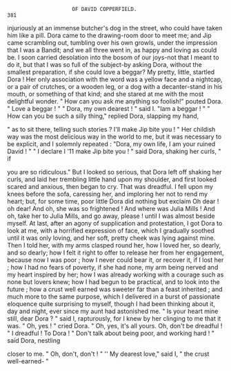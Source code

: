                         OF DAVID COPPERFIELD.                            381
injuriously at an immense butcher's dog in the street, who could have
 taken him like a pill.
    Dora came to the drawing-room door to meet me; and Jip came
 scrambling out, tumbling over his own growls, under the impression
 that I was a Bandit; and we all three went in, as happy and loving as
 could be. I soon carried desolation into the bosom of our joys-not that
 I meant to do it, but that I was so full of the subject-by asking Dora,
 without the smallest preparation, if she could love a beggar?
    My pretty, little, startled Dora ! Her only association with the word
 was a yellow face and a nightcap, or a pair of crutches, or a wooden leg,
 or a dog with a decanter-stand in his mouth, or something of that kind;
 and she stared at me with the most delightful wonder.
    " How can you ask me anything so foolish!" pouted Dora.          " Love a
beggar ! "
    " Dora, my own dearest ! " said I.     "Iam a beggar ! "
    " How can you be such a silly thing," replied Dora, slapping my hand,

 " as to sit there, telling such stories ? I'll make Jip bite you ! "
    Her childish way was the most delicious way in the world to me, but it
 was necessary to be explicit, and I solemnly repeated :
    "Dora, my own life, I am your ruined David ! "
    " I declare I '11 make Jip bite you ! " said Dora, shaking her curls, " if

 you are so ridiculous."
    But I looked so serious, that Dora left off shaking her curls, and laid her
 trembling little hand upon my shoulder, and first looked scared and anxious,
then began to cry. That was dreadful. I fell upon my knees before the
 sofa, caressing her, and imploring her not to rend my heart; but, for some
time, poor little Dora did nothing but exclaim Oh dear ! oh dear!
And oh, she was so frightened ! And where was Julia Mills ! And oh, take
her to Julia Mills, and go away, please ! until I was almost beside myself.
    At last, after an agony of supplication and protestation, I got Dora to
look at me, with a horrified expression of face, which I gradually soothed
until it was only loving, and her soft, pretty cheek was lying against mine.
Then I told her, with my arms clasped round her, how I loved her, so
dearly, and so dearly; how I felt it right to offer to release her from her
engagement, because now I was poor ; how I never could bear it, or recover
it, if I lost her ; how I had no fears of poverty, if she had none, my arm
being nerved and my heart inspired by her; how I was already working
with a courage such as none but lovers knew; how I had begun to be
practical, and to look into the future ; how a crust well earned was sweeter
far than a feast inherited ; and much more to the same purpose, which I
delivered in a burst of passionate eloquence quite surprising to myself,
though I had been thinking about it, day and night, ever since my aunt
had astonished me.
    " Is your heart mine still, dear Dora ? " said I, rapturously, for I knew
by her clinging to me that it was.
    " Oh, yes ! " cried Dora.      " Oh, yes, it's all yours. Oh, don't be
dreadful ! "
   I dreadful ! To Dora !
    " Don't talk about being poor, and working hard ! " said Dora, nestling

closer to me. " Oh, don't, don't ! "
   '' My dearest love," said I, " the crust well-earned- "
